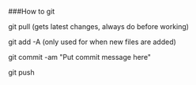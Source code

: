 ###How to git

git pull (gets latest changes, always do before working)

git add -A (only used for when new files are added)

git commit -am "Put commit message here"

git push

